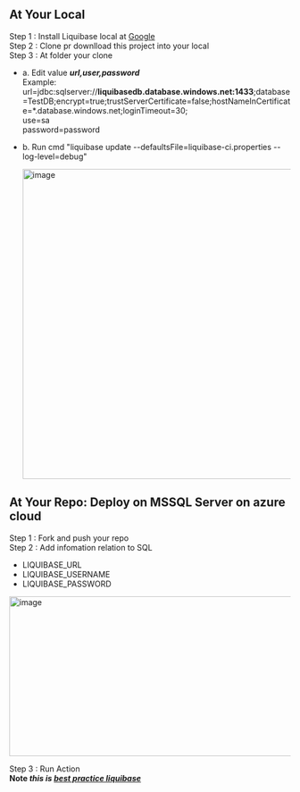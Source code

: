 ## At Your Local
Step 1 : Install Liquibase local at [Google](https://www.google.com) <br/>
Step 2 : Clone pr downlload this project into your local <br/>
Step 3 : At folder your clone <br/>
  - a. Edit value ***url,user,password*** <br/>
       Example: <br/>
     url=jdbc:sqlserver://<b>liquibasedb.database.windows.net:1433</b>;database=TestDB;encrypt=true;trustServerCertificate=false;hostNameInCertificate=*.database.windows.net;loginTimeout=30; <br/>
     use=sa<br/>
     password=password<br/>
  - b. Run cmd "liquibase update --defaultsFile=liquibase-ci.properties --log-level=debug"

    <img width="1366" height="555" alt="image" src="https://github.com/user-attachments/assets/54a8ca73-c80a-4a48-a2bc-18c874510a2b" />

## At Your Repo: Deploy on MSSQL Server on azure cloud
Step 1 : Fork and push your repo <br/>
Step 2 : Add infomation relation to SQL <br/>
- LIQUIBASE_URL <br/>
- LIQUIBASE_USERNAME <br/>
- LIQUIBASE_PASSWORD <br/>

<img width="1297" height="286" alt="image" src="https://github.com/user-attachments/assets/e75d5cc7-dd84-4c10-b018-47aa94cff5d6" />

Step 3 : Run Action <br/>
**Note *this is [best practice liquibase](https://docs.liquibase.com/concepts/bestpractices.html)***

